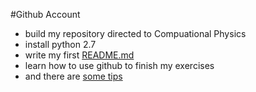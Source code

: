 #Github Account
* build my repository directed to Compuational Physics
* install python 2.7
* write my first [README.md](https://github.com/kolir/compuational_physics_N2014301020137/blob/master/README.md)
* learn how to use github to finish my exercises
* and there are [some tips](http://blog.csdn.net/kaitiren/article/details/38513715 "GitHub上README.md教程 ")
